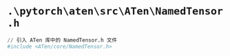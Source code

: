 # `.\pytorch\aten\src\ATen\NamedTensor.h`

```py
// 引入 ATen 库中的 NamedTensor.h 文件
#include <ATen/core/NamedTensor.h>
```